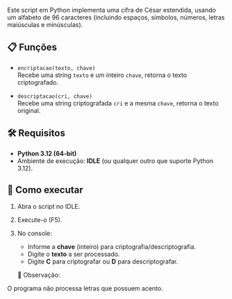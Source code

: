 Este script em Python implementa uma cifra de César estendida, usando um alfabeto de 96 caracteres (incluindo espaços, símbolos, números, letras maiúsculas e minúsculas).

## 📋 Funções

- `encriptacao(texto, chave)`  
  Recebe uma string `texto` e um inteiro `chave`, retorna o texto criptografado.

- `descriptacao(cri, chave)`  
  Recebe uma string criptografada `cri` e a mesma `chave`, retorna o texto original.

## 🛠️ Requisitos

- **Python 3.12 (64‑bit)**  
- Ambiente de execução: **IDLE** (ou qualquer outro que suporte Python 3.12).

## 🚀 Como executar

1. Abra o script no IDLE.  
2. Execute-o (F5).  
3. No console:
   - Informe a **chave** (inteiro) para criptografia/descriptografia.  
   - Digite o **texto** a ser processado.  
   - Digite **C** para criptografar ou **D** para descriptografar.

   🔔 Observação:

  O programa não processa letras que possuem acento.
